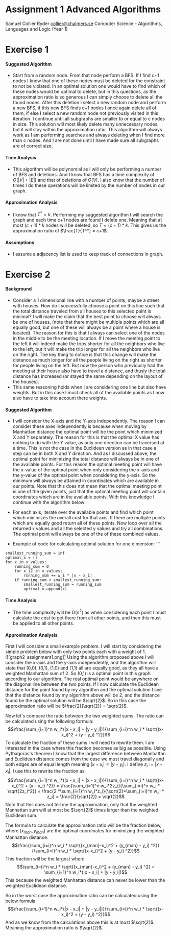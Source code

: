 
# Assignment 1 Advanced Algorithms
Samuel Collier Ryder
collier@chalmers.se
Computer Science - Algorithms, Languages and Logic (Year 1)

# Exercise 1
#### Suggested Algorithm
* Start from a random node. From that node perform a BFS. If I find c+1 nodes I know that one of these nodes must be deleted for the constraint to not be violated. In an optimal solution one would have to find which of these nodes would be optimal to delete, but in this questions, as the approximation ratio is so generous I can simply choose to delete all the found nodes. After this deletion I select a new random node and perform a new BFS, if this new BFS finds c+1 nodes I once again delete all of them, if else I select a new random node not previously visited in this iteration. I continue until all subgraphs are smaller to or equal to c nodes in size. This solution will most likely delete many unnecessary nodes, but it will stay within the approximation ratio. This algorithm will always work as I am performing searches and always deleting when I find more than c nodes. And I are not done until I have made sure all subgraphs are of correct size. 

#### Time Analysis
* This algorithm will be polynomial as I will only be performing a number of BFS and deletions. And I know that BFS has a time complexity of $O(|V|+|E|)$ and that of deletions of $O(V)$. I also know that the number of times I do these operations will be limited by the number of nodes in our graph.  

#### Approximation Analysis
* I know that $T^* = k$. Performing my suggested algorithm I will search the graph and each time c+1 nodes are found I delete one. Meaning that at most $(c+1)*k$ nodes will be deleted, so $T = (c+1)*k$. This gives us the approximation ratio of $\frac{T}{T^*} = c+1$. 

#### Assumptions
* I assume a adjacency list is used to keep track of connections in graph. 

# Exercise 2
#### Background 
* Consider a 1 dimensional line with a number of points, maybe a street with houses. How do I successfully choose a point on this line such that the total distance traveled from all houses to this selected point is minimal? I will make the claim that the best point to choose will always be one of houses, (note that there might be multiple points which are all equally good, but one of these will always be a point where a house is located). The reason for this is that I always can select one of the nodes in the middle to be the meeting location. If I move the meeting point to the left it will indeed make the trips shorter for all the neighbors who live to the left, but it will make the trip longer for all the neighbors who live on the right. The key thing to notice is that this change will make the distance as much longer for all the people living on the right as shorter for people living on the left. But now the person who previously had the meeting at their house also have to travel a distance, and thusly the total distance has increased (or stayed the same depending on the layout of the houses). 
* This same reasoning holds when I are considering one line but also have weights. But in this case I must check all of the available points as I now also have to take into account there weights. 
#### Suggested Algorithm 
* I will consider the X-axis and the Y-axis independently. The reason I can consider these axes independently is because when moving by Manhattan distance the optimal point will be the point which minimized X and Y separately. The reason for this is that the optimal X value has nothing to do with the Y value, as only one direction can be traversed at a time. This is not the case in the Euclidean version as in that case a step can be in both X and Y direction. And as I discussed above, the optimal point for minimizing the total distance will always be in one of the available points. For this reason the optimal meeting point will have the x-value of the optimal point when only considering the x-axis and the y-value of the optimal point when considering the y-axis. So the minimum will always be attained in coordinates which are available in our points. Note that this does not mean that the optimal meeting point is one of the given points, just that the optimal meeting point will contain coordinates which are in the available points.  With this knowledge I continue with the algorithm below:   
* For each axis, iterate over the available points and find which point which minimizes the overall  cost for that axis. If there are multiple points which are equally good return all of these points. Now loop over all the returned x values and all the selected y values and try all combinations. The optimal point will always be one of the of these combined values. 

* Example of code for calculating optimal solution for one dimension: ```
``` 
smallest_running_sum = inf
optimal_x = []
for x in x_values:
	running_sum = 0
	for x_i2 in x_values:
		running_sum += w_i * |x - x_i|
	if running_sum < smallest_running_sum:
		smallest_running_sum = running_sum
		optimal_x.append(x) 
```

#### Time Analysis
* The time complexity will be $O(n^2)$ as when considering each point I must calculate the cost to get there from all other points, and then this must be applied to all other points. 

#### Approximation Analysis
First I will consider a small example problem. I will start by considering the simple problem below with only two points each with a weight of 1.  
![[graph2_assignment1.png]]
Using the algorithm proposed above I will consider the x-axis and the y-axis independently, and the algorithm will state that (0,0), (0,1), (1,0) and (1,1) all are equally good, as they all have a weighted Manhattan sum of 2. So (0,1) is a optimal point in this graph according to our algorithm. The real optimal point would be anywhere on the diagonal line between the two points. If I now calculate the Euclidean distance for the point found by my algorithm and the optimal solution I see that the distance found by my algorithm above will be 2, and the distance found be the optimal solution will be $\sqrt{2}$. So in this case the approximation ratio will be  $\frac{2}{\sqrt{2}} = \sqrt{2}$.   

Now let's compare the ratio between the two weighted sums. The ratio can be calculated using the following formula: $$\frac{\sum_{i=1}^n w_i*(|x - x_i| + |y - y_i|)}{\sum_{i=i}^n w_i * \sqrt{(x-x_i)^2 + (y - y_i) ^2}}$$
To calculate the fraction of these sums I will need to rewrite them. I am interested in the case where this fraction becomes as big as possible. Using Pythagoras's theorem I know that the largest difference between Manhattan and Euclidean distance comes from the case we must travel diagonally and both edges are of equal length meaning $|x - x_i| = |y - y_i|$.  I define $z_i := |x - x_i|$. I use this to rewrite the fraction as:
$$\frac{\sum_{i=1}^n w_i*(|x - x_i| + |x - x_i|)}{\sum_{i=i}^n w_i * \sqrt{(x-x_i)^2 + (x - x_i) ^2}} = \frac{\sum_{i=1}^n w_i*2z_i}{\sum_{i=i}^n w_i * \sqrt{2z_i^2}} = \frac{2 *\sum_{i=1}^n w_i*z_i}{\sqrt{2}*\sum_{i=i}^n w_i * z_i} = \frac{2}{\sqrt{2}} = \sqrt{2}$$
Note that this does not tell me the approximation, only that the weighted Manhattan sum will at most be $\sqrt{2}$ times larger than the weighted Euclidean sum. 

The formula to calculate the approximation ratio will be the fraction below, where $(x_{man}, y_{man})$ are the optimal coordinates for minimizing the weighted Manhattan distance.    $$\frac{\sum_{i=i}^n w_i * \sqrt{(x_{man}-x_i)^2 + (y_{man} - y_i) ^2}}{\sum_{i=i}^n w_i * \sqrt{(x-x_i)^2 + (y - y_i) ^2}}$$
This fraction will be the largest when: $$\sum_{i=i}^n w_i * \sqrt{(x_{man}-x_i)^2 + (y_{man} - y_i) ^2} = \sum_{i=1}^n w_i*(|x - x_i| + |y - y_i|)$$
This because the weighted Manhattan distance can never be lower than the weighted Euclidean distance.

So in the worst case the approximation ratio can be calculated using the below formula: $$\frac{\sum_{i=1}^n w_i*(|x - x_i| + |y - y_i|)}{\sum_{i=i}^n w_i * \sqrt{(x-x_i)^2 + (y - y_i) ^2}}$$
And as we know from the calculations above this is at most $\sqrt{2}$. Meaning the approximation ratio is $\sqrt{2}$.
